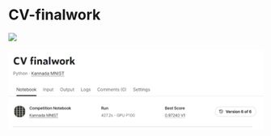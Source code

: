 # CV-finalwork
![](https://cdn3.vectorstock.com/i/1000x1000/98/02/set-of-monochrome-icons-with-kannada-numbers-vector-15469802.jpg)

![](https://github.com/eric-522620/CV-finalwork/blob/main/img/%E6%9C%80%E7%BB%88%E6%88%90%E7%BB%A9.png)


